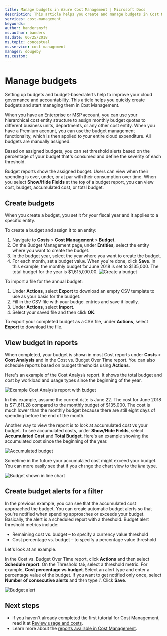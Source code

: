 ```yaml
---
title: Manage budgets in Azure Cost Management | Microsoft Docs
description: This article helps you create and manage budgets in Cost Management.
services: cost-management
keywords:
author: bandersmsft
ms.author: banders
ms.date: 06/25/2018
ms.topic: conceptual
ms.service: cost-management
manager: dougeby
ms.custom:
---
```


# Manage budgets

Setting up budgets and budget-based alerts help to improve your cloud governance and accountability. This article helps you quickly create budgets and start managing them in Cost Management.

When you have an Enterprise or MSP account, you can use your hierarchical cost entity structure to assign monthly budget quotas to different business units, departments, or any other cost entity. When you have a Premium account, you can use the budget management functionality, which is then applied to your entire cloud expenditure. All budgets are manually assigned.

Based on assigned budgets, you can set threshold alerts based on the percentage of your budget that's consumed and define the severity of each threshold.

Budget reports show the assigned budget. Users can view when their spending is over, under, or at par with their consumption over time. When you select **Show/Hide Fields** at the top of a budget report, you can view cost, budget, accumulated cost, or total budget.

## Create budgets

When you create a budget, you set it for your fiscal year and it applies to a specific entity.

To create a budget and assign it to an entity:

1. Navigate to **Costs** &gt; **Cost Management** &gt; **Budget**.
2. On the Budget Management page, under **Entities**, select the entity where you want to create the budget.
3. In the budget year, select the year where you want to create the budget.
4. For each month, set a budget value. When you're done, click  **Save**.
In this example, the monthly budget for June 2018 is set to $135,000. The total budget for the year is $1,615,000.00.
![Create a budget](./media/manage-budgets/set-budget.png)


To import a file for the annual budget:

1. Under **Actions**, select **Export** to download an empty CSV template to use as your basis for the budget.
2. Fill in the CSV file with your budget entries and save it locally.
3. Under **Actions**, select **Import**.
4. Select your saved file and then click **OK**.

To export your completed budget as a CSV file, under **Actions**, select **Export** to download the file.

## View budget in reports

When completed, your budget is shown in most Cost reports under **Costs** &gt; **Cost Analysis** and in the Cost vs. Budget Over Time report. You can also schedule reports based on budget thresholds using **Actions**.

Here's an example of the Cost Analysis report. It shows the total budget and cost by workload and usage types since the beginning of the year.

![Example Cost Analysis report with budget](./media/manage-budgets/cost-analysis-budget-example.png)

In this example, assume the current date is June 22. The cost for June 2018 is $71,611.28 compared to the monthly budget of $135,000. The cost is much lower than the monthly budget because there are still eight days of spending before the end of the month.

Another way to view the report is to look at accumulated cost vs your budget. To see accumulated costs, under **Show/Hide Fields**, select **Accumulated Cost** and **Total Budget**. Here's an example showing the accumulated cost since the beginning of the year.

![Accumulated budget](./media/manage-budgets/accumulated-budget.png)

Sometime in the future your accumulated cost might exceed your budget. You can more easily see that if you change the chart view to the _line_ type.

![Budget shown in line chart](./media/manage-budgets/budget-line.png)

## Create budget alerts for a filter

In the previous example, you can see that the accumulated cost approached the budget. You can create automatic budget alerts so that you're notified when spending approaches or exceeds your budget. Basically, the alert is a scheduled report with a threshold. Budget alert threshold metrics include:

- Remaining cost vs. budget – to specify a currency value threshold
- Cost percentage vs. budget – to specify a percentage value threshold

Let's look at an example.

In the Cost vs. Budget Over Time report, click **Actions** and then select **Schedule report**. On the Threshold tab, select a threshold metric. For example, **Cost percentage vs budget**. Select an alert type and enter a percentage value of the budget. If you want to get notified only once, select **Number of consecutive alerts** and then type _1_. Click **Save**.

![Budget alert](./media/manage-budgets/budget-alert.png)

## Next steps

- If you haven't already completed the first tutorial for Cost Management, read it at  [Review usage and costs](https://docs.microsoft.com/azure/cost-management/tutorial-review-usage).
- Learn more about the [reports available in Cost Management](use-reports.md).
